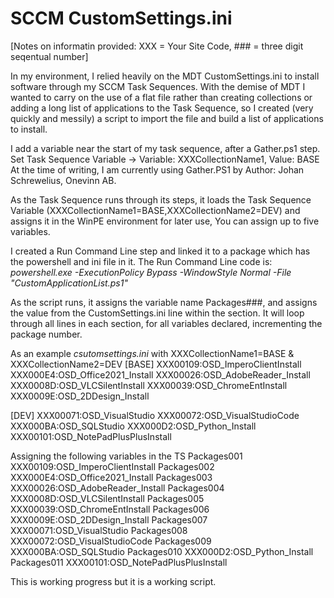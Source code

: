 # SCCM CustomSettings.ini
[Notes on informatin provided: XXX = Your Site Code, ### = three digit seqentual number]

In my environment, I relied heavily on the MDT CustomSettings.ini to install software through my SCCM Task Sequences. With the demise of MDT I wanted to carry on the use of a flat file rather than creating collections or adding a long list of applications to the Task Sequence, so I created (very quickly and messily) a script to import the file and build a list of applications to install. 

I add a variable near the start of my task sequence, after a Gather.ps1 step. Set Task Sequence Variable -> Variable: XXXCollectionName1, Value: BASE
At the time of writing, I am currently using Gather.PS1 by Author: Johan Schrewelius, Onevinn AB.

As the Task Sequence runs through its steps, it loads the Task Sequence Variable (XXXCollectionName1=BASE,XXXCollectionName2=DEV) and assigns it in the WinPE environment for later use, You can assign up to five variables.

I created a Run Command Line step and linked it to a package which has the powershell and ini file in it. The Run Command Line code is: *powershell.exe -ExecutionPolicy Bypass -WindowStyle Normal -File "CustomApplicationList.ps1"*

As the script runs, it assigns the variable name Packages###, and assigns the value from the CustomSettings.ini line within the section. It will loop through all lines in each section, for all variables declared, incrementing the package number.

As an example _csutomsettings.ini_ with XXXCollectionName1=BASE & XXXCollectionName2=DEV
[BASE]
XXX00109:OSD_ImperoClientInstall
XXX000E4:OSD_Office2021_Install
XXX00026:OSD_AdobeReader_Install
XXX0008D:OSD_VLCSilentInstall
XXX00039:OSD_ChromeEntInstall
XXX0009E:OSD_2DDesign_Install

[DEV]
XXX00071:OSD_VisualStudio
XXX00072:OSD_VisualStudioCode
XXX000BA:OSD_SQLStudio
XXX000D2:OSD_Python_Install
XXX00101:OSD_NotePadPlusPlusInstall

Assigning the following variables in the TS
Packages001	XXX00109:OSD_ImperoClientInstall
Packages002	XXX000E4:OSD_Office2021_Install
Packages003	XXX00026:OSD_AdobeReader_Install
Packages004	XXX0008D:OSD_VLCSilentInstall
Packages005	XXX00039:OSD_ChromeEntInstall
Packages006	XXX0009E:OSD_2DDesign_Install
Packages007	XXX00071:OSD_VisualStudio
Packages008	XXX00072:OSD_VisualStudioCode
Packages009	XXX000BA:OSD_SQLStudio
Packages010	XXX000D2:OSD_Python_Install
Packages011	XXX00101:OSD_NotePadPlusPlusInstall


This is working progress but it is a working script.
